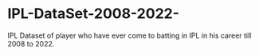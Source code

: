 # IPL-DataSet-2008-2022-
IPL Dataset of player who have ever come to batting in IPL in his career till 2008 to 2022.
